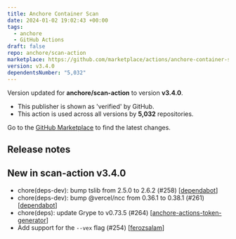 ```yaml
---
title: Anchore Container Scan
date: 2024-01-02 19:02:43 +00:00
tags:
  - anchore
  - GitHub Actions
draft: false
repo: anchore/scan-action
marketplace: https://github.com/marketplace/actions/anchore-container-scan
version: v3.4.0
dependentsNumber: "5,032"
---
```



Version updated for **anchore/scan-action** to version **v3.4.0**.
- This publisher is shown as 'verified' by GitHub.
- This action is used across all versions by **5,032** repositories.

Go to the [GitHub Marketplace](https://github.com/marketplace/actions/anchore-container-scan) to find the latest changes.

## Release notes

## New in scan-action v3.4.0

- chore(deps-dev): bump tslib from 2.5.0 to 2.6.2 (#258) [[dependabot](https://github.com/dependabot)]
- chore(deps-dev): bump @vercel/ncc from 0.36.1 to 0.38.1 (#261) [[dependabot](https://github.com/dependabot)]
- chore(deps): update Grype to v0.73.5 (#264) [[anchore-actions-token-generator](https://github.com/anchore-actions-token-generator)]
- Add support for the `--vex` flag (#254) [[ferozsalam](https://github.com/ferozsalam)]

